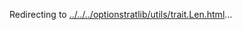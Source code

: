 Redirecting to
[../../../optionstratlib/utils/trait.Len.html](../../../optionstratlib/utils/trait.Len.html)\...
